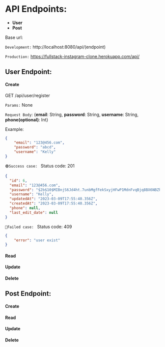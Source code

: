 # API Endpoints:

- **User**
- **Post**

Base url:

`Development:` http://localhost:8080/api/(endpoint)

`Production:` https://fullstack-instagram-clone.herokuapp.com/api/

## User Endpoint:

#### Create

GET /api/user/register

`Params:` None

`Request Body`: {**email**: String, **password**: String, **username**: String, **phone(optional)**: Int}

Example:
```JSON
{
    "email": "123@456.com",
    "password": "abcd",
    "username": "Kelly"
}
```

`🟢Success case: ` Status code: 201

```JSON
{
  "id": 6,
  "email": "123@456.com",
  "password": "$2b$10$MIBnjS6Jd4ht.7unbMgfFekSxyjHFwP1MdnFvqBjq8BX6NBZhzhPK",
  "username": "Kelly",
  "updatedAt": "2023-03-09T17:55:40.356Z",
  "createdAt": "2023-03-09T17:55:40.356Z",
  "phone": null,
  "last_edit_date": null
}
```

`🔴Failed case: ` Status code: 409

```JSON
{
    "error": "user exist"
}

```

#### Read

#### Update

#### Delete

## Post Endpoint:

#### Create

#### Read

#### Update

#### Delete
